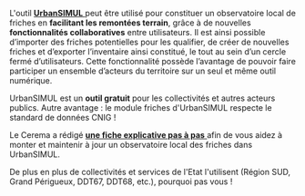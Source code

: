 L'outil <a href=https://urbansimul.cerema.fr/ target=_blank>**UrbanSIMUL** <i class="fa fa-external-link"></i></a> peut être utilisé pour constituer un observatoire local de friches en **facilitant les remontées terrain**, grâce à de nouvelles **fonctionnalités collaboratives** entre utilisateurs.
Il est ainsi possible d’importer des friches potentielles pour les qualifier, de créer de nouvelles friches et d’exporter l’inventaire ainsi constitué, le tout au sein d’un cercle fermé d’utilisateurs.
Cette fonctionnalité possède l’avantage de pouvoir faire participer un ensemble d’acteurs du territoire sur un seul et même outil numérique.

UrbanSIMUL est un **outil gratuit** pour les collectivités et autres acteurs publics. 
Autre avantage : le module friches d'UrbanSIMUL respecte le standard de données CNIG !

Le Cerema a rédigé <a href=https://urbansimul.cerema.fr/ressources/mobiliser-urbansimul-pour-suivi-des-friches/ target=_blank>**une fiche explicative pas à pas** <i class="fa fa-external-link"></i></a> afin de vous aidez à monter et maintenir à jour un observatoire local des friches dans UrbanSIMUL.

De plus en plus de collectivités et services de l'Etat l'utilisent (Région SUD, Grand Périgueux, DDT67, DDT68, etc.), pourquoi pas vous !